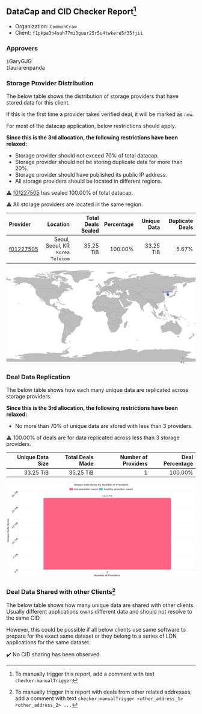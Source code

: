 ## DataCap and CID Checker Report[^1]
 - Organization: `CommonCraw`
 - Client: `f1pkpa3h4suh77mi3guur25r5u4twkere5r35fjii`
### Approvers
`1`GaryGJG<br/>`1`laurarenpanda

### Storage Provider Distribution
The below table shows the distribution of storage providers that have stored data for this client.

If this is the first time a provider takes verified deal, it will be marked as `new`.

For most of the datacap application, below restrictions should apply.

**Since this is the 3rd allocation, the following restrictions have been relaxed:**
 - Storage provider should not exceed 70% of total datacap.
 - Storage provider should not be storing duplicate data for more than 20%.
 - Storage provider should have published its public IP address.
 - All storage providers should be located in different regions.

⚠️ [f01227505](https://filfox.info/en/address/f01227505) has sealed 100.00% of total datacap.

⚠️ All storage providers are located in the same region.

| Provider                                              |                             Location | Total Deals Sealed | Percentage | Unique Data | Duplicate Deals |
| :---------------------------------------------------- | -----------------------------------: | -----------------: | ---------: | ----------: | --------------: |
| [f01227505](https://filfox.info/en/address/f01227505) | Seoul, Seoul, KR<br/>`Korea Telecom` |          35.25 TiB |    100.00% |   33.25 TiB |           5.67% |

<img src="https://raw.githubusercontent.com/data-preservation-programs/filplus-checker-assets/main/filecoin-project/filecoin-plus-large-datasets/issues/1991/1691653306746.png"/>

### Deal Data Replication
The below table shows how each many unique data are replicated across storage providers.


**Since this is the 3rd allocation, the following restrictions have been relaxed:**
- No more than 70% of unique data are stored with less than 3 providers.

⚠️ 100.00% of deals are for data replicated across less than 3 storage providers.

| Unique Data Size | Total Deals Made | Number of Providers | Deal Percentage |
| ---------------: | ---------------: | ------------------: | --------------: |
|        33.25 TiB |        35.25 TiB |                   1 |         100.00% |

<img src="https://raw.githubusercontent.com/data-preservation-programs/filplus-checker-assets/main/filecoin-project/filecoin-plus-large-datasets/issues/1991/1691653307733.png"/>

### Deal Data Shared with other Clients[^3]
The below table shows how many unique data are shared with other clients.
Usually different applications owns different data and should not resolve to the same CID.

However, this could be possible if all below clients use same software to prepare for the exact same dataset or they belong to a series of LDN applications for the same dataset.

✔️ No CID sharing has been observed.

[^1]: To manually trigger this report, add a comment with text `checker:manualTrigger`

[^2]: Deals from those addresses are combined into this report as they are specified with `checker:manualTrigger`

[^3]: To manually trigger this report with deals from other related addresses, add a comment with text `checker:manualTrigger <other_address_1> <other_address_2> ...`
